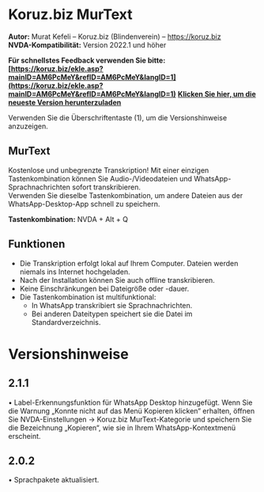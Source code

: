 
# Koruz.biz MurText

**Autor:** Murat Kefeli – Koruz.biz (Blindenverein) – https://koruz.biz  
**NVDA-Kompatibilität:** Version 2022.1 und höher  

**Für schnellstes Feedback verwenden Sie bitte: [https://koruz.biz/ekle.asp?mainID=AM6PcMeY&refID=AM6PcMeY&langID=1](https://koruz.biz/ekle.asp?mainID=AM6PcMeY&refID=AM6PcMeY&langID=1)**
**[Klicken Sie hier, um die neueste Version herunterzuladen](https://murtext.org?page=nvda)**

Verwenden Sie die Überschriftentaste (1), um die Versionshinweise anzuzeigen.

## MurText
Kostenlose und unbegrenzte Transkription!
Mit einer einzigen Tastenkombination können Sie Audio-/Videodateien und WhatsApp-Sprachnachrichten sofort transkribieren.  
Verwenden Sie dieselbe Tastenkombination, um andere Dateien aus der WhatsApp-Desktop-App schnell zu speichern.

**Tastenkombination:** NVDA + Alt + Q

## Funktionen
- Die Transkription erfolgt lokal auf Ihrem Computer. Dateien werden niemals ins Internet hochgeladen.
- Nach der Installation können Sie auch offline transkribieren.
- Keine Einschränkungen bei Dateigröße oder -dauer.
- Die Tastenkombination ist multifunktional:
	- In WhatsApp transkribiert sie Sprachnachrichten.
	- Bei anderen Dateitypen speichert sie die Datei im Standardverzeichnis.

# Versionshinweise
## 2.1.1
• Label-Erkennungsfunktion für WhatsApp Desktop hinzugefügt. Wenn Sie die Warnung „Konnte nicht auf das Menü Kopieren klicken“ erhalten, öffnen Sie NVDA-Einstellungen → Koruz.biz MurText-Kategorie und speichern Sie die Bezeichnung „Kopieren“, wie sie in Ihrem WhatsApp-Kontextmenü erscheint.

## 2.0.2
• Sprachpakete aktualisiert.
```